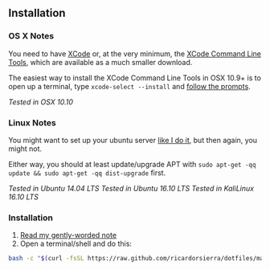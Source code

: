 ## Installation

### OS X Notes

You need to have [XCode](https://developer.apple.com/downloads/index.action?=xcode) or, at the very minimum, the [XCode Command Line Tools](https://developer.apple.com/downloads/index.action?=command%20line%20tools), which are available as a much smaller download.

The easiest way to install the XCode Command Line Tools in OSX 10.9+ is to open up a terminal, type `xcode-select --install` and [follow the prompts](http://osxdaily.com/2014/02/12/install-command-line-tools-mac-os-x/).

_Tested in OSX 10.10_

### Linux Notes

You might want to set up your ubuntu server [like I do it](https://github.com/ricardorsierra/dotfiles/wiki/ubuntu-setup), but then again, you might not.

Either way, you should at least update/upgrade APT with `sudo apt-get -qq update && sudo apt-get -qq dist-upgrade` first.

_Tested in Ubuntu 14.04 LTS_
_Tested in Ubuntu 16.10 LTS_
_Tested in KaliLinux 16.10 LTS_

### Installation

1. [Read my gently-worded note](#heed-this-critically-important-warning-before-you-install)
1. Open a terminal/shell and do this:

```sh
bash -c "$(curl -fsSL https://raw.github.com/ricardorsierra/dotfiles/master/bin/dotfiles)" && source ~/.bashrc
```
